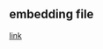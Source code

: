 ## embedding file 

[link](https://drive.google.com/drive/folders/1jbbCXD7GWlCLWgjY4iZ3LP_CKYSx14HF?usp=share_link)

